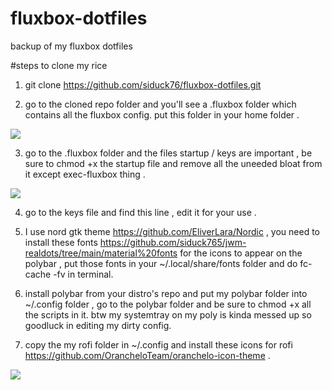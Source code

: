 # fluxbox-dotfiles
backup of my fluxbox dotfiles


#steps to clone my rice 

1. git clone https://github.com/siduck76/fluxbox-dotfiles.git

2. go to the cloned repo folder and you'll see a .fluxbox folder which contains all the fluxbox config. put this folder in your home folder .

<img src = "https://raw.githubusercontent.com/siduck76/fluxbox-dotfiles/main/fluxbox-config.png">

3. go to the .fluxbox folder and the files startup / keys are important , be sure to chmod +x the startup file and remove all the uneeded bloat from it except exec-fluxbox thing .

<img src = "https://raw.githubusercontent.com/siduck76/fluxbox-dotfiles/main/keys.png">

4. go to the keys file and find this line , edit it for your use . 

5. I use nord gtk theme https://github.com/EliverLara/Nordic , you need to install these fonts https://github.com/siduck765/jwm-realdots/tree/main/material%20fonts for the icons to appear on the polybar , put those fonts in your ~/.local/share/fonts folder and do fc-cache -fv in terminal.

6. install polybar from your distro's repo and put my polybar folder into ~/.config folder , go to the polybar folder and be sure to chmod +x all the scripts in it.
  btw my systemtray on my poly is kinda messed up so goodluck in editing my dirty config.
  
7. copy the my rofi folder in ~/.config and install these icons for rofi https://github.com/OrancheloTeam/oranchelo-icon-theme .
  
<img src ="https://raw.githubusercontent.com/siduck76/fluxbox-dotfiles/main/e.png">

